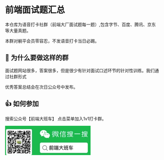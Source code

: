 # 前端面试题汇总

本仓库为语音打卡社群（前端大厂面试题每一题）,包含字节、百度、腾讯、京东等大量真题。

本群对躺平会员零容忍，不发语音打卡当日必踢。

## 🚀 为什么要做这样的群
面试题网站很多，答案很多，但是很少有针对面试口述环节的针对性训练。我们通过社群形式

优秀答案总结会在次日公众号中发布。

## 👍 如何参加
搜索公众号【前端大班车】 点击菜单加入1v1打卡群。



![wx](./assets/wx.png)
